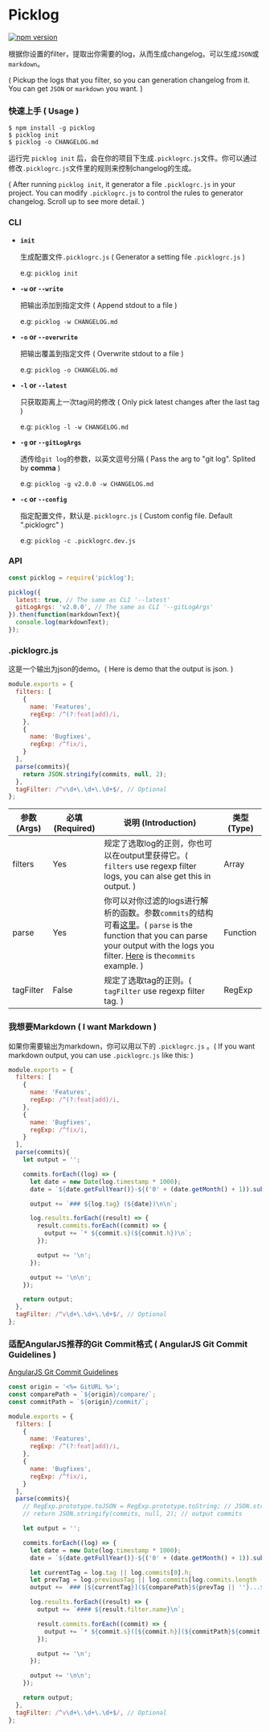 Picklog
====
[![npm version](https://img.shields.io/npm/v/picklog.svg)](https://www.npmjs.org/package/picklog)

根据你设置的filter，提取出你需要的log，从而生成changelog。可以生成`JSON`或`markdown`。

( Pickup the logs that you filter, so you can generation changelog from it. You can get `JSON` or `markdown` you want. )

### 快速上手 ( Usage )
```
$ npm install -g picklog
$ picklog init
$ picklog -o CHANGELOG.md
```
运行完 `picklog init` 后，会在你的项目下生成`.picklogrc.js`文件。你可以通过修改`.picklogrc.js`文件里的规则来控制changelog的生成。

( After running `picklog init`, it generator a file `.picklogrc.js` in your project. You can modify `.picklogrc.js` to control the rules to generator changelog. Scroll up to see more detail. )

### CLI
- **`init`**

  生成配置文件`.picklogrc.js` ( Generator a setting file `.picklogrc.js` )

  e.g: `picklog init`

- **`-w` or `--write`**

  把输出添加到指定文件 ( Append stdout to a file )

  e.g: `picklog -w CHANGELOG.md`

- **`-o` or `--overwrite`**

  把输出覆盖到指定文件 ( Overwrite stdout to a file )

  e.g: `picklog -o CHANGELOG.md`

- **`-l` or `--latest`**

  只获取距离上一次tag间的修改 ( Only pick latest changes after the last tag )

  e.g: `picklog -l -w CHANGELOG.md`


- **`-g` or `--gitLogArgs`**

  透传给`git log`的参数，以英文逗号分隔 ( Pass the arg to "git log". Splited by **comma** )

  e.g: `picklog -g v2.0.0 -w CHANGELOG.md`

- **`-c` or `--config`**

  指定配置文件，默认是`.picklogrc.js` ( Custom config file. Default ".picklogrc" )

  e.g: `picklog -c .picklogrc.dev.js`


### API
```javascript
const picklog = require('picklog');

picklog({
  latest: true, // The same as CLI '--latest'
  gitLogArgs: 'v2.0.0', // The same as CLI '--gitLogArgs'
}).then(function(markdownText){
  console.log(markdownText);
});
```


### .picklogrc.js

这是一个输出为json的demo。( Here is demo that the output is json. )

```javascript
module.exports = {
  filters: [
    {
      name: 'Features',
      regExp: /^(?:feat|add)/i,
    },
    {
      name: 'Bugfixes',
      regExp: /^fix/i,
    }
  ],
  parse(commits){
    return JSON.stringify(commits, null, 2);
  },
  tagFilter: /^v\d+\.\d+\.\d+$/, // Optional
};
```

| 参数 (Args) | 必填 (Required) | 说明 (Introduction) | 类型 (Type) |
| ------ | ------ | ------ | ------ |
| filters | Yes | 规定了选取log的正则，你也可以在output里获得它。( `filters` use regexp filter logs, you can alse get this in output. ) | Array |
| parse | Yes | 你可以对你过滤的logs进行解析的函数。参数`commits`的结构可看[这里](./test/getCommits/output.json)。( `parse` is the function that you can parse your output with the logs you filter. [Here](./test/getCommits/output.json) is the`commits` example. ) | Function |
| tagFilter | False | 规定了选取tag的正则。( `tagFilter` use regexp filter tag. ) | RegExp |


### 我想要Markdown ( I want Markdown )
如果你需要输出为markdown，你可以用以下的 `.picklogrc.js` 。( If you want markdown output, you can use `.picklogrc.js` like this: )

```javascript
module.exports = {
  filters: [
    {
      name: 'Features',
      regExp: /^(?:feat|add)/i,
    },
    {
      name: 'Bugfixes',
      regExp: /^fix/i,
    }
  ],
  parse(commits){
    let output = '';

    commits.forEach((log) => {
      let date = new Date(log.timestamp * 1000);
      date = `${date.getFullYear()}-${('0' + (date.getMonth() + 1)).substr(-2)}-${('0' + date.getDate()).substr(-2)}`;

      output += `### ${log.tag} (${date})\n\n`;

      log.results.forEach((result) => {
        result.commits.forEach((commit) => {
          output += `* ${commit.s}(${commit.h})\n`;
        });

        output += '\n';
      });

      output += '\n\n';
    });

    return output;
  },
  tagFilter: /^v\d+\.\d+\.\d+$/, // Optional
};
```

### 适配AngularJS推荐的Git Commit格式 ( AngularJS Git Commit Guidelines )

[AngularJS Git Commit Guidelines](https://github.com/angular/angular.js/blob/master/DEVELOPERS.md#commits)

```javascript
const origin = '<%= GitURL %>';
const comparePath = `${origin}/compare/`;
const commitPath = `${origin}/commit/`;

module.exports = {
  filters: [
    {
      name: 'Features',
      regExp: /^(?:feat|add)/i,
    },
    {
      name: 'Bugfixes',
      regExp: /^fix/i,
    }
  ],
  parse(commits){
    // RegExp.prototype.toJSON = RegExp.prototype.toString; // JSON.stringify会调用正则表达式的toJSON
    // return JSON.stringify(commits, null, 2); // output commits

    let output = '';

    commits.forEach((log) => {
      let date = new Date(log.timestamp * 1000);
      date = `${date.getFullYear()}-${('0' + (date.getMonth() + 1)).substr(-2)}-${('0' + date.getDate()).substr(-2)}`;

      let currentTag = log.tag || log.commits[0].h;
      let prevTag = log.previousTag || log.commits[log.commits.length - 1].h;
      output += `### [${currentTag}](${comparePath}${prevTag || ''}...${currentTag}) (${date})\n\n`;

      log.results.forEach((result) => {
        output += `#### ${result.filter.name}\n`;

        result.commits.forEach((commit) => {
          output += `* ${commit.s}([${commit.h}](${commitPath}${commit.h}))\n`;
        });

        output += '\n';
      });

      output += '\n\n';
    });

    return output;
  },
  tagFilter: /^v\d+\.\d+\.\d+$/, // Optional
};
```
